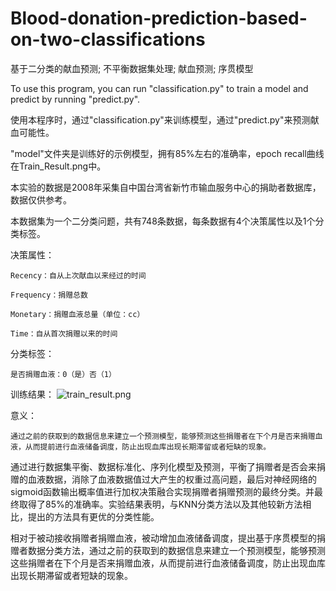 # Blood-donation-prediction-based-on-two-classifications
基于二分类的献血预测; 不平衡数据集处理; 献血预测; 序贯模型


To use this program, you can run "classification.py" to train a model and predict by running "predict.py".

使用本程序时，通过"classification.py"来训练模型，通过"predict.py"来预测献血可能性。


"model"文件夹是训练好的示例模型，拥有85%左右的准确率，epoch recall曲线在Train_Result.png中。


本实验的数据是2008年采集自中国台湾省新竹市输血服务中心的捐助者数据库，数据仅供参考。


本数据集为一个二分类问题，共有748条数据，每条数据有4个决策属性以及1个分类标签。

决策属性：

    Recency：自从上次献血以来经过的时间
  
    Frequency：捐赠总数
  
    Monetary：捐赠血液总量（单位：cc）
  
    Time：自从首次捐赠以来的时间
  
分类标签：

    是否捐赠血液：0（是）否（1）

训练结果：
    ![train_result.png](https://github.com/Arkitect-z/Blood-donation-prediction-based-on-two-class-classification/blob/main/Train_Result.png)

意义：

    通过之前的获取到的数据信息来建立一个预测模型，能够预测这些捐赠者在下个月是否来捐赠血液，从而提前进行血液储备调度，防止出现血库出现长期滞留或者短缺的现象。


通过进行数据集平衡、数据标准化、序列化模型及预测，平衡了捐赠者是否会来捐赠的血液数据，消除了血液数据值过大产生的权重过高问题，最后对神经网络的sigmoid函数输出概率值进行加权决策融合实现捐赠者捐赠预测的最终分类。并最终取得了85%的准确率。实验结果表明，与KNN分类方法以及其他较新方法相比，提出的方法具有更优的分类性能。

相对于被动接收捐赠者捐赠血液，被动增加血液储备调度，提出基于序贯模型的捐赠者数据分类方法，通过之前的获取到的数据信息来建立一个预测模型，能够预测这些捐赠者在下个月是否来捐赠血液，从而提前进行血液储备调度，防止出现血库出现长期滞留或者短缺的现象。
